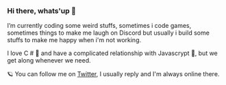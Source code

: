 ### Hi there, whats'up 👋

<!--
**Hashiramaz/Hashiramaz** is a ✨ _special_ ✨ repository because its `README.md` (this file) appears on your GitHub profile.

Here are some ideas to get you started:
-->

I’m currently coding some weird stuffs, sometimes i code games, sometimes things to make me laugh on Discord but usually i build some stuffs to make me happy when i'm not working. 

I love C # 🧡 and have a complicated relationship with Javascrypt 🤔, but we get along whenever we need.

🪐 You can follow me on [Twitter](https://twitter.com/Jappa_), I usually reply and I'm always online there.
<!--
- 🌱 I’m currently learning ...
- 👯 I’m looking to collaborate on ...
- 🤔 I’m looking for help with ...
- 💬 Ask me about ...
- 📫 How to reach me: ...
- 😄 Pronouns: ...
- ⚡ Fun fact: ...
-->
